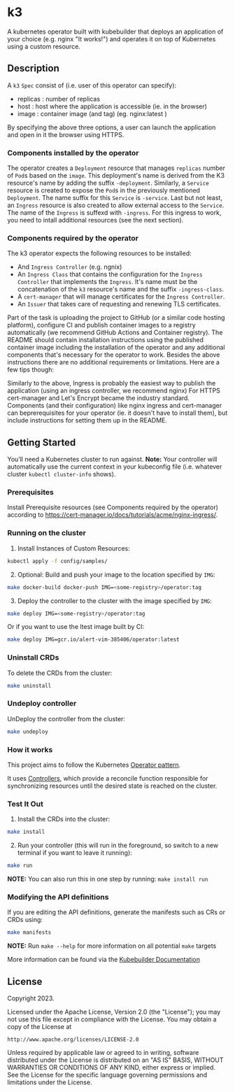 # k3
A kubernetes operator built with kubebuilder that deploys an application of your choice (e.g. nginx "It works!") and
operates it on top of Kubernetes using a custom resource.

## Description
A `k3` `Spec` consist of (i.e. user of this operator can specify):
* replicas : number of replicas
* host : host where the application is accessible (ie. in the browser)
* image : container image (and tag) (eg. nginx:latest )

By specifying the above three options, a user can launch the application
and open in it the browser using HTTPS.

### Components installed by the operator

The operator creates a `Deployment` resource that manages `replicas` number of `Pod`s based on the `image`. This deployment's name is derived from the K3 resource's name by adding the suffix `-deployment`.
Similarly, a `Service` resource is created to expose the `Pod`s in the previously mentioned `Deployment`. The name suffix for this `Service` is `-service`.
Last but not least, an `Ingress` resource is also created to allow external access to the `Service`. The name of the `Ingress` is suffexd with `-ingress`. For this ingress to work, you need to intall additional resources (see the next section). 


### Components required by the operator

The k3 operator expects the following resources to be installed:

- And `Ingress Controller` (e.g. ngnix)
- An `Ingress Class` that contains the configuration for the `Ingress Controller` that implements the `Ingress`. It's name must be the concatenation of the `k3` resource's name and the suffix `-ingress-class`.
- A `cert-manager` that will manage certificates for the `Ingress Controller`.
- An `Issuer` that takes care of requesting and renewing TLS certificates. 

Part of the task is uploading the project to GitHub (or a similar code hosting platform),
configure CI and publish container images to a registry automatically (we recommend
GitHub Actions and Container registry).
The README should contain installation instructions using the published container
image including the installation of the operator and any additional components that's
necessary for the operator to work.
Besides the above instructions there are no additional requirements or limitations.
Here are a few tips though:

Similarly to the above, Ingress is probably the easiest way to publish the
application (using an ingress controller, we recommend nginx)
For HTTPS cert-manager and Let's Encrypt became the industry standard.
Components (and their configuration) like nginx ingress and cert-manager can beprerequisites for your operator (ie. it doesn't have to install them), but include
instructions for setting them up in the README.


## Getting Started
You’ll need a Kubernetes cluster to run against.
**Note:** Your controller will automatically use the current context in your kubeconfig file (i.e. whatever cluster `kubectl cluster-info` shows).

### Prerequisites

Install Prerequisite resources (see Components required by the operator) according to https://cert-manager.io/docs/tutorials/acme/nginx-ingress/.

### Running on the cluster
1. Install Instances of Custom Resources:

```sh
kubectl apply -f config/samples/
```

2. Optional: Build and push your image to the location specified by `IMG`:

```sh
make docker-build docker-push IMG=<some-registry>/operator:tag
```

3. Deploy the controller to the cluster with the image specified by `IMG`:

```sh
make deploy IMG=<some-registry>/operator:tag
```

Or if you want to use the ltest image built by CI:
```sh
make deploy IMG=gcr.io/alert-vim-385406/operator:latest
```

### Uninstall CRDs
To delete the CRDs from the cluster:

```sh
make uninstall
```

### Undeploy controller
UnDeploy the controller from the cluster:

```sh
make undeploy
```

### How it works
This project aims to follow the Kubernetes [Operator pattern](https://kubernetes.io/docs/concepts/extend-kubernetes/operator/).

It uses [Controllers](https://kubernetes.io/docs/concepts/architecture/controller/),
which provide a reconcile function responsible for synchronizing resources until the desired state is reached on the cluster.

### Test It Out
1. Install the CRDs into the cluster:

```sh
make install
```

2. Run your controller (this will run in the foreground, so switch to a new terminal if you want to leave it running):

```sh
make run
```

**NOTE:** You can also run this in one step by running: `make install run`

### Modifying the API definitions
If you are editing the API definitions, generate the manifests such as CRs or CRDs using:

```sh
make manifests
```

**NOTE:** Run `make --help` for more information on all potential `make` targets

More information can be found via the [Kubebuilder Documentation](https://book.kubebuilder.io/introduction.html)

## License

Copyright 2023.

Licensed under the Apache License, Version 2.0 (the "License");
you may not use this file except in compliance with the License.
You may obtain a copy of the License at

    http://www.apache.org/licenses/LICENSE-2.0

Unless required by applicable law or agreed to in writing, software
distributed under the License is distributed on an "AS IS" BASIS,
WITHOUT WARRANTIES OR CONDITIONS OF ANY KIND, either express or implied.
See the License for the specific language governing permissions and
limitations under the License.

